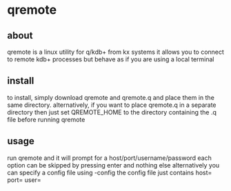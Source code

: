 # qremote
## about
qremote is a linux utility for q/kdb+ from kx systems
it allows you to connect to remote kdb+ processes but behave as if you are using a local terminal

## install
to install, simply download qremote and qremote.q and place them in the same directory. 
alternatively, if you want to place qremote.q in a separate directory then just set QREMOTE_HOME to the directory containing the .q file before running qremote

## usage
run qremote and it will prompt for a host/port/username/password
each option can be skipped by pressing enter and nothing else
alternatively you can specify a config file using -config
the config file just contains
  host=<host of remote process>
  port=<port of remote process>
  user=<username of remote user>
